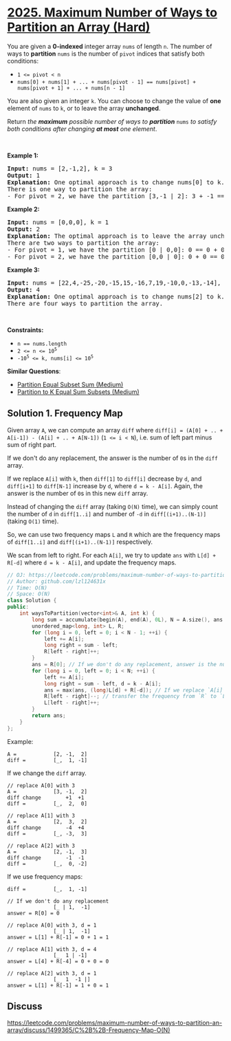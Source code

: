 # [2025. Maximum Number of Ways to Partition an Array (Hard)](https://leetcode.com/problems/maximum-number-of-ways-to-partition-an-array/)

<p>You are given a <strong>0-indexed</strong> integer array <code>nums</code> of length <code>n</code>. The number of ways to <strong>partition</strong> <code>nums</code> is the number of <code>pivot</code> indices that satisfy both conditions:</p>

<ul>
	<li><code>1 &lt;= pivot &lt; n</code></li>
	<li><code>nums[0] + nums[1] + ... + nums[pivot - 1] == nums[pivot] + nums[pivot + 1] + ... + nums[n - 1]</code></li>
</ul>

<p>You are also given an integer <code>k</code>. You can choose to change the value of <strong>one</strong> element of <code>nums</code> to <code>k</code>, or to leave the array <strong>unchanged</strong>.</p>

<p>Return <em>the <strong>maximum</strong> possible number of ways to <strong>partition</strong> </em><code>nums</code><em> to satisfy both conditions after changing <strong>at most</strong> one element</em>.</p>

<p>&nbsp;</p>
<p><strong>Example 1:</strong></p>

<pre><strong>Input:</strong> nums = [2,-1,2], k = 3
<strong>Output:</strong> 1
<strong>Explanation:</strong> One optimal approach is to change nums[0] to k. The array becomes [<strong><u>3</u></strong>,-1,2].
There is one way to partition the array:
- For pivot = 2, we have the partition [3,-1 | 2]: 3 + -1 == 2.
</pre>

<p><strong>Example 2:</strong></p>

<pre><strong>Input:</strong> nums = [0,0,0], k = 1
<strong>Output:</strong> 2
<strong>Explanation:</strong> The optimal approach is to leave the array unchanged.
There are two ways to partition the array:
- For pivot = 1, we have the partition [0 | 0,0]: 0 == 0 + 0.
- For pivot = 2, we have the partition [0,0 | 0]: 0 + 0 == 0.
</pre>

<p><strong>Example 3:</strong></p>

<pre><strong>Input:</strong> nums = [22,4,-25,-20,-15,15,-16,7,19,-10,0,-13,-14], k = -33
<strong>Output:</strong> 4
<strong>Explanation:</strong> One optimal approach is to change nums[2] to k. The array becomes [22,4,<u><strong>-33</strong></u>,-20,-15,15,-16,7,19,-10,0,-13,-14].
There are four ways to partition the array.
</pre>

<p>&nbsp;</p>
<p><strong>Constraints:</strong></p>

<ul>
	<li><code>n == nums.length</code></li>
	<li><code>2 &lt;= n &lt;= 10<sup>5</sup></code></li>
	<li><code>-10<sup>5</sup> &lt;= k, nums[i] &lt;= 10<sup>5</sup></code></li>
</ul>


**Similar Questions**:
* [Partition Equal Subset Sum (Medium)](https://leetcode.com/problems/partition-equal-subset-sum/)
* [Partition to K Equal Sum Subsets (Medium)](https://leetcode.com/problems/partition-to-k-equal-sum-subsets/)

## Solution 1. Frequency Map

Given array `A`, we can compute an array `diff` where `diff[i] = (A[0] + .. + A[i-1]) - (A[i] + .. + A[N-1])` (`1 <= i < N`), i.e. sum of left part minus sum of right part.

If we don't do any replacement, the answer is the number of `0`s in the `diff` array.

If we replace `A[i]` with `k`, then `diff[1]` to `diff[i]` decrease by `d`, and `diff[i+1]` to `diff[N-1]` increase by `d`, where `d = k - A[i]`. Again, the answer is the number of `0`s in this new `diff` array.

Instead of changing the `diff` array (taking `O(N)` time), we can simply count the number of `d` in `diff[1..i]` and number of `-d` in `diff[(i+1)..(N-1)]` (taking `O(1)` time).

So, we can use two frequency maps `L` and `R` which are the frequency maps of `diff[1..i]` and `diff[(i+1)..(N-1)]` respectively.

We scan from left to right. For each `A[i]`, we try to update `ans` with `L[d] + R[-d]` where `d = k - A[i]`, and update the frequency maps.

```cpp
// OJ: https://leetcode.com/problems/maximum-number-of-ways-to-partition-an-array/
// Author: github.com/lzl124631x
// Time: O(N)
// Space: O(N)
class Solution {
public:
    int waysToPartition(vector<int>& A, int k) {
        long sum = accumulate(begin(A), end(A), 0L), N = A.size(), ans = 0;
        unordered_map<long, int> L, R;
        for (long i = 0, left = 0; i < N - 1; ++i) {
            left += A[i];
            long right = sum - left;
            R[left - right]++;
        }
        ans = R[0]; // If we don't do any replacement, answer is the number of `0`s in the frequency map
        for (long i = 0, left = 0; i < N; ++i) {
            left += A[i];
            long right = sum - left, d = k - A[i];
            ans = max(ans, (long)L[d] + R[-d]); // If we replace `A[i]` with `k`, we will get `L[d] + R[-d]` pivots
            R[left - right]--; // transfer the frequency from `R` to `L`.
            L[left - right]++;
        }
        return ans;
    }
};
```

Example: 

```plaintext
A =            [2, -1,  2]
diff =         [_,  1, -1]
```

If we change the `diff` array.

```plaintext
// replace A[0] with 3
A =            [3, -1,  2]
diff change        +1  +1
diff =         [_,  2,  0]

// replace A[1] with 3
A =            [2,  3,  2]
diff change        -4  +4
diff =         [_, -3,  3]

// replace A[2] with 3
A =            [2, -1,  3]
diff change        -1  -1 
diff =         [_,  0, -2]
```

If we use frequency maps:
```plaintext
diff =         [_,  1, -1]

// If we don't do any replacement
               [_ | 1,  -1]
answer = R[0] = 0

// replace A[0] with 3, d = 1
               [_ | 1,  -1]
answer = L[1] + R[-1] = 0 + 1 = 1

// replace A[1] with 3, d = 4
               [_  1 | -1]
answer = L[4] + R[-4] = 0 + 0 = 0

// replace A[2] with 3, d = 1
               [_  1  -1 |]
answer = L[1] + R[-1] = 1 + 0 = 1
```

## Discuss

https://leetcode.com/problems/maximum-number-of-ways-to-partition-an-array/discuss/1499365/C%2B%2B-Frequency-Map-O(N)